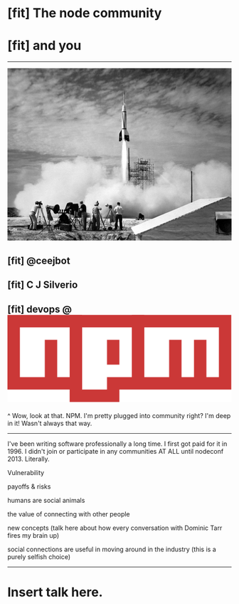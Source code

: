 
# [fit] The node community
# [fit] and you

---

![left](assets/bumper2_nasa_big.jpg)

## [fit] @ceejbot
## [fit] C J Silverio
## [fit] devops @ ![inline](assets/npm.png)

^ Wow, look at that. NPM. I'm pretty plugged into community right? I'm deep in it! Wasn't always that way.

---

I've been writing software professionally a long time. I first got paid for it in 1996. I didn't join or participate in any communities AT ALL until nodeconf 2013. Literally.



Vulnerability

payoffs & risks

humans are social animals

the value of connecting with other people

new concepts (talk here about how every conversation with Dominic Tarr fires my brain up)

social connections are useful in moving around in the industry
(this is a purely selfish choice)




---

# Insert talk here.
